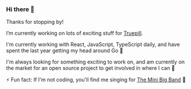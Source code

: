 ### Hi there 👋

Thanks for stopping by!

I’m currently working on lots of exciting stuff for [Truepill](https://www.truepill.com/).

I'm currently working with React, JavaScript, TypeScript daily, and have spent the last year getting my head around Go 🌱

I'm always looking for something exciting to work on, and am currently on the market for an open source project to get involved in where I can 👯

⚡ Fun fact: If I'm not coding, you'll find me singing for [The Mini Big Band](http://www.theminibigband.co.uk/) :microphone:

